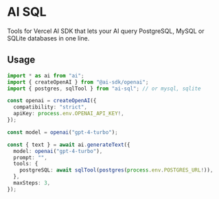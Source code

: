 # AI SQL

Tools for Vercel AI SDK that lets your AI query PostgreSQL, MySQL or SQLite databases in one line.

## Usage

```ts
import * as ai from "ai";
import { createOpenAI } from "@ai-sdk/openai";
import { postgres, sqlTool } from "ai-sql"; // or mysql, sqlite

const openai = createOpenAI({
  compatibility: "strict",
  apiKey: process.env.OPENAI_API_KEY!,
});

const model = openai("gpt-4-turbo");

const { text } = await ai.generateText({
  model: openai("gpt-4-turbo"),
  prompt: "",
  tools: {
    postgreSQL: await sqlTool(postgres(process.env.POSTGRES_URL!)),
  },
  maxSteps: 3,
});
```

